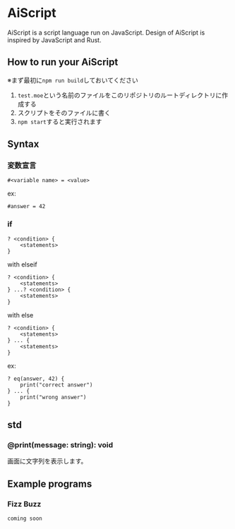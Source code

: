 # AiScript
AiScript is a script language run on JavaScript.
Design of AiScript is inspired by JavaScript and Rust.

## How to run your AiScript
※まず最初に`npm run build`しておいてください

1. `test.moe`という名前のファイルをこのリポジトリのルートディレクトリに作成する
2. スクリプトをそのファイルに書く
3. `npm start`すると実行されます

## Syntax
### 変数宣言
```
#<variable name> = <value>
```

ex:
```
#answer = 42
```

### if
```
? <condition> {
	<statements>
}
```

with elseif
```
? <condition> {
	<statements>
} ...? <condition> {
	<statements>
}
```

with else
```
? <condition> {
	<statements>
} ... {
	<statements>
}
```

ex:
```
? eq(answer, 42) {
	print("correct answer")
} ... {
	print("wrong answer")
}
```

## std
### @print(message: string): void
画面に文字列を表示します。

## Example programs
### Fizz Buzz
```
coming soon
```
